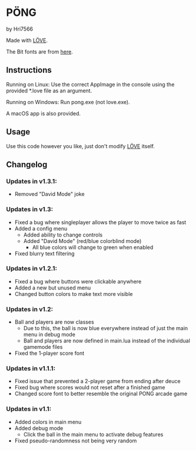 # PÖNG
by Hri7566

Made with [LÖVE](https://love2d.org "LÖVE - Free 2D Game Engine").

The Bit fonts are from [here](http://www.mattlag.com/bitfonts/ "Matt LaGrandeur - BitFonts").

## Instructions

Running on Linux: Use the correct AppImage in the console using the provided *.love file as an argument.

Running on Windows: Run pong.exe (not love.exe).

A macOS app is also provided.

## Usage

Use this code however you like, just don't modify [LÖVE](https://love2d.org "LÖVE - Free 2D Game Engine") itself.

## Changelog

### Updates in v1.3.1:
 + Removed "David Mode" joke

### Updates in v1.3:
 + Fixed a bug where singleplayer allows the player to move twice as fast
 + Added a config menu
   + Added ability to change controls
   + Added "David Mode" (red/blue colorblind mode)
     + All blue colors will change to green when enabled
 + Fixed blurry text filtering

### Updates in v1.2.1:
 + Fixed a bug where buttons were clickable anywhere
 + Added a new but unused menu
 + Changed button colors to make text more visible

### Updates in v1.2:
 + Ball and players are now classes
   + Due to this, the ball is now blue everywhere instead of just the main menu in debug mode
   + Ball and players are now defined in main.lua instead of the individual gamemode files
 + Fixed the 1-player score font

### Updates in v1.1.1:
 + Fixed issue that prevented a 2-player game from ending after deuce
 + Fixed bug where scores would not reset after a finished game
 + Changed score font to better resemble the original PONG arcade game

### Updates in v1.1:
 + Added colors in main menu
 + Added debug mode
   + Click the ball in the main menu to activate debug features
 + Fixed pseudo-randomness not being very random